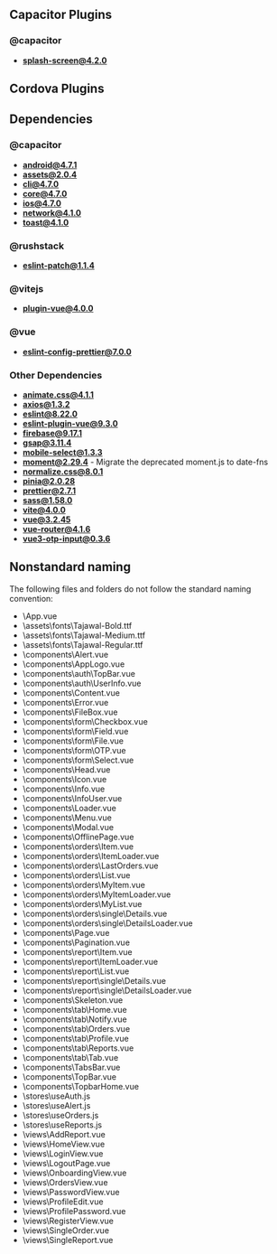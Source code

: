 ## Capacitor Plugins

### @capacitor
- **splash-screen@4.2.0**
## Cordova Plugins

## Dependencies

### @capacitor
- **android@4.7.1**
- **assets@2.0.4**
- **cli@4.7.0**
- **core@4.7.0**
- **ios@4.7.0**
- **network@4.1.0**
- **toast@4.1.0**
### @rushstack
- **eslint-patch@1.1.4**
### @vitejs
- **plugin-vue@4.0.0**
### @vue
- **eslint-config-prettier@7.0.0**
### Other Dependencies
- **animate.css@4.1.1**
- **axios@1.3.2**
- **eslint@8.22.0**
- **eslint-plugin-vue@9.3.0**
- **firebase@9.17.1**
- **gsap@3.11.4**
- **mobile-select@1.3.3**
- **moment@2.29.4** - Migrate the deprecated moment.js to date-fns
- **normalize.css@8.0.1**
- **pinia@2.0.28**
- **prettier@2.7.1**
- **sass@1.58.0**
- **vite@4.0.0**
- **vue@3.2.45**
- **vue-router@4.1.6**
- **vue3-otp-input@0.3.6**


## Nonstandard naming
The following files and folders do not follow the standard naming convention:

- \App.vue
- \assets\fonts\Tajawal-Bold.ttf
- \assets\fonts\Tajawal-Medium.ttf
- \assets\fonts\Tajawal-Regular.ttf
- \components\Alert.vue
- \components\AppLogo.vue
- \components\auth\TopBar.vue
- \components\auth\UserInfo.vue
- \components\Content.vue
- \components\Error.vue
- \components\FileBox.vue
- \components\form\Checkbox.vue
- \components\form\Field.vue
- \components\form\File.vue
- \components\form\OTP.vue
- \components\form\Select.vue
- \components\Head.vue
- \components\Icon.vue
- \components\Info.vue
- \components\InfoUser.vue
- \components\Loader.vue
- \components\Menu.vue
- \components\Modal.vue
- \components\OfflinePage.vue
- \components\orders\Item.vue
- \components\orders\ItemLoader.vue
- \components\orders\LastOrders.vue
- \components\orders\List.vue
- \components\orders\MyItem.vue
- \components\orders\MyItemLoader.vue
- \components\orders\MyList.vue
- \components\orders\single\Details.vue
- \components\orders\single\DetailsLoader.vue
- \components\Page.vue
- \components\Pagination.vue
- \components\report\Item.vue
- \components\report\ItemLoader.vue
- \components\report\List.vue
- \components\report\single\Details.vue
- \components\report\single\DetailsLoader.vue
- \components\Skeleton.vue
- \components\tab\Home.vue
- \components\tab\Notify.vue
- \components\tab\Orders.vue
- \components\tab\Profile.vue
- \components\tab\Reports.vue
- \components\tab\Tab.vue
- \components\TabsBar.vue
- \components\TopBar.vue
- \components\TopbarHome.vue
- \stores\useAuth.js
- \stores\useAlert.js
- \stores\useOrders.js
- \stores\useReports.js
- \views\AddReport.vue
- \views\HomeView.vue
- \views\LoginView.vue
- \views\LogoutPage.vue
- \views\OnboardingView.vue
- \views\OrdersView.vue
- \views\PasswordView.vue
- \views\ProfileEdit.vue
- \views\ProfilePassword.vue
- \views\RegisterView.vue
- \views\SingleOrder.vue
- \views\SingleReport.vue
